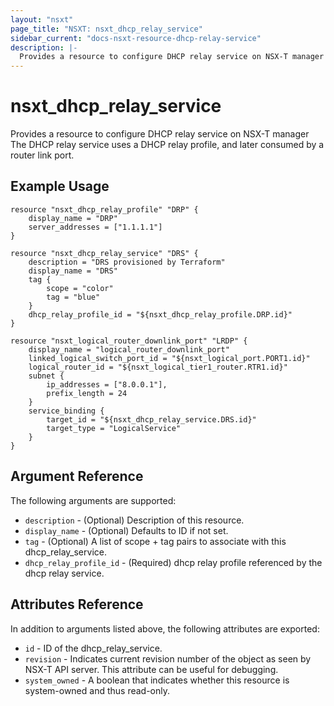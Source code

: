 ```yaml
---
layout: "nsxt"
page_title: "NSXT: nsxt_dhcp_relay_service"
sidebar_current: "docs-nsxt-resource-dhcp-relay-service"
description: |-
  Provides a resource to configure DHCP relay service on NSX-T manager
---
```


# nsxt_dhcp_relay_service

Provides a resource to configure DHCP relay service on NSX-T manager
The DHCP relay service uses a DHCP relay profile, and later consumed by a router
link port.

## Example Usage

```hcl
resource "nsxt_dhcp_relay_profile" "DRP" {
    display_name = "DRP"
    server_addresses = ["1.1.1.1"]
}

resource "nsxt_dhcp_relay_service" "DRS" {
    description = "DRS provisioned by Terraform"
    display_name = "DRS"
    tag {
        scope = "color"
        tag = "blue"
    }
    dhcp_relay_profile_id = "${nsxt_dhcp_relay_profile.DRP.id}"
}

resource "nsxt_logical_router_downlink_port" "LRDP" {
    display_name = "logical_router_downlink_port"
    linked_logical_switch_port_id = "${nsxt_logical_port.PORT1.id}"
    logical_router_id = "${nsxt_logical_tier1_router.RTR1.id}"
    subnet {
        ip_addresses = ["8.0.0.1"],
        prefix_length = 24
    }
    service_binding {
        target_id = "${nsxt_dhcp_relay_service.DRS.id}"
        target_type = "LogicalService"
    }
}

```

## Argument Reference

The following arguments are supported:

* `description` - (Optional) Description of this resource.
* `display_name` - (Optional) Defaults to ID if not set.
* `tag` - (Optional) A list of scope + tag pairs to associate with this dhcp_relay_service.
* `dhcp_relay_profile_id` - (Required) dhcp relay profile referenced by the dhcp relay service.


## Attributes Reference

In addition to arguments listed above, the following attributes are exported:

* `id` - ID of the dhcp_relay_service.
* `revision` - Indicates current revision number of the object as seen by NSX-T API server. This attribute can be useful for debugging.
* `system_owned` - A boolean that indicates whether this resource is system-owned and thus read-only.
